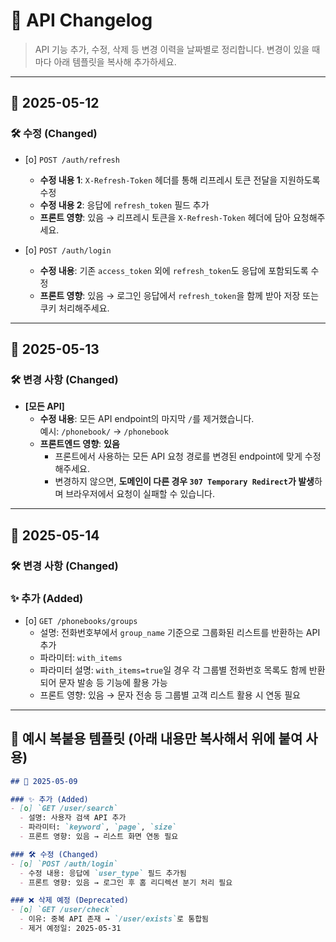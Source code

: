 # 📘 API Changelog

> API 기능 추가, 수정, 삭제 등 변경 이력을 날짜별로 정리합니다.
> 변경이 있을 때마다 아래 템플릿을 복사해 추가하세요.

---

## 🔄 2025-05-12

### 🛠 수정 (Changed)

- [o] `POST /auth/refresh`  
  - **수정 내용 1**: `X-Refresh-Token` 헤더를 통해 리프레시 토큰 전달을 지원하도록 수정  
  - **수정 내용 2**: 응답에 `refresh_token` 필드 추가  
  - **프론트 영향**: 있음 → 리프레시 토큰을 `X-Refresh-Token` 헤더에 담아 요청해주세요.

- [o] `POST /auth/login`  
  - **수정 내용**: 기존 `access_token` 외에 `refresh_token`도 응답에 포함되도록 수정  
  - **프론트 영향**: 있음 → 로그인 응답에서 `refresh_token`을 함께 받아 저장 또는 쿠키 처리해주세요.
---

## 🔄 2025-05-13

### 🛠 변경 사항 (Changed)

- **[모든 API]**
  - **수정 내용**: 모든 API endpoint의 마지막 `/`를 제거했습니다.  
    예시: `/phonebook/` → `/phonebook`
  - **프론트엔드 영향**: **있음**  
    - 프론트에서 사용하는 모든 API 요청 경로를 변경된 endpoint에 맞게 수정해주세요.  
    - 변경하지 않으면, **도메인이 다른 경우 `307 Temporary Redirect`가 발생**하며 브라우저에서 요청이 실패할 수 있습니다.
---

## 🔄 2025-05-14

### 🛠 변경 사항 (Changed)

### ✨ 추가 (Added)
- [o] `GET /phonebooks/groups`
  - 설명: 전화번호부에서 `group_name` 기준으로 그룹화된 리스트를 반환하는 API 추가
  - 파라미터: `with_items`
  - 파라미터 설명: `with_items=true`일 경우 각 그룹별 전화번호 목록도 함께 반환되어 문자 발송 등 기능에 활용 가능
  - 프론트 영향: 있음 → 문자 전송 등 그룹별 고객 리스트 활용 시 연동 필요
---

## 🧾 예시 복붙용 템플릿 (아래 내용만 복사해서 위에 붙여 사용)

````markdown
## 🔄 2025-05-09

### ✨ 추가 (Added)
- [o] `GET /user/search`
  - 설명: 사용자 검색 API 추가
  - 파라미터: `keyword`, `page`, `size`
  - 프론트 영향: 있음 → 리스트 화면 연동 필요

### 🛠 수정 (Changed)
- [o] `POST /auth/login`
  - 수정 내용: 응답에 `user_type` 필드 추가됨
  - 프론트 영향: 있음 → 로그인 후 홈 리디렉션 분기 처리 필요

### ❌ 삭제 예정 (Deprecated)
- [o] `GET /user/check`
  - 이유: 중복 API 존재 → `/user/exists`로 통합됨
  - 제거 예정일: 2025-05-31
